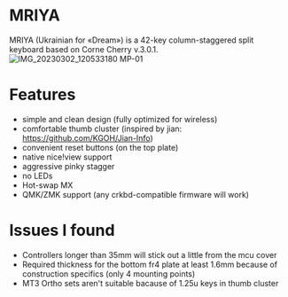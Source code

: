# MRIYA
MRIYA (Ukrainian for «Dream») is a 42-key column-staggered split keyboard based on Corne Cherry v.3.0.1.
![IMG_20230302_120533180 MP-01](https://user-images.githubusercontent.com/92160671/233805370-a406ebed-7b9d-4550-b07d-63096c176b76.jpeg)

# Features
- simple and clean design (fully optimized for wireless)
- comfortable thumb cluster (inspired by jian: https://github.com/KGOH/Jian-Info)
- convenient reset buttons (on the top plate)
- native nice!view support
- aggressive pinky stagger
- no LEDs
- Hot-swap MX
- QMK/ZMK support (any crkbd-compatible firmware will work)

# Issues I found
- Controllers longer than 35mm will stick out a little from the mcu cover
- Required thickness for the bottom fr4 plate at least 1.6mm because of construction specifics (only 4 mounting points)
- MT3 Ortho sets aren't suitable bacause of 1.25u keys in thumb cluster
